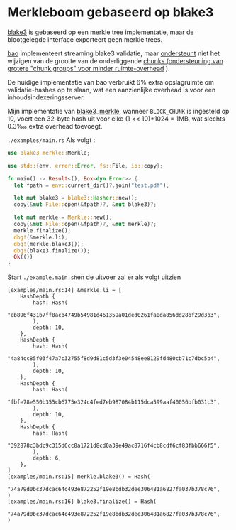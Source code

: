 # Merkleboom gebaseerd op blake3

[blake3](https://github.com/BLAKE3-team/BLAKE3) is gebaseerd op een merkle tree implementatie, maar de blootgelegde interface exporteert geen merkle trees.

[bao](https://github.com/oconnor663/bao) implementeert streaming blake3 validatie, maar [ondersteunt](https://github.com/oconnor663/bao/issues/34) niet het wijzigen van de grootte van de onderliggende [chunks (ondersteuning van grotere "chunk groups" voor minder ruimte-overhead](https://github.com/oconnor663/bao/issues/34) ).

De huidige implementatie van bao verbruikt 6% extra opslagruimte om validatie-hashes op te slaan, wat een aanzienlijke overhead is voor een inhoudsindexeringsserver.

Mijn implementatie van [blake3_merkle](https://github.com/rmw-lib/blake3_merkle), wanneer `BLOCK_CHUNK` is ingesteld op 10, voert een 32-byte hash uit voor elke (1 << 10)*1024 = 1MB, wat slechts 0.3‱ extra overhead toevoegt.

`./examples/main.rs` Als volgt :

```rust
use blake3_merkle::Merkle;

use std::{env, error::Error, fs::File, io::copy};

fn main() -> Result<(), Box<dyn Error>> {
  let fpath = env::current_dir()?.join("test.pdf");

  let mut blake3 = blake3::Hasher::new();
  copy(&mut File::open(&fpath)?, &mut blake3)?;

  let mut merkle = Merkle::new();
  copy(&mut File::open(&fpath)?, &mut merkle)?;
  merkle.finalize();
  dbg!(&merkle.li);
  dbg!(merkle.blake3());
  dbg!(blake3.finalize());
  Ok(())
}
```

Start `./example.main.sh`en de uitvoer zal er als volgt uitzien

```
[examples/main.rs:14] &merkle.li = [
    HashDepth {
        hash: Hash(
            "eb896f431b7ff8acb4749b54981d461359a01ded0261fa0da856dd28bf29d3b3",
        ),
        depth: 10,
    },
    HashDepth {
        hash: Hash(
            "4a84cc85f03f47a7c32755f8d9d81c5d3f3e04548ee8129fd480cb71c7dbc5b4",
        ),
        depth: 10,
    },
    HashDepth {
        hash: Hash(
            "fbfe78e550b355cb6775e324c4fed7eb987084b115dca599aaf40056bfb031c3",
        ),
        depth: 10,
    },
    HashDepth {
        hash: Hash(
            "392878c3bdc9c315d6cc8a1721d8cd0a39e49ac8716f4cb8cdf6cf83fbb666f5",
        ),
        depth: 6,
    },
]
[examples/main.rs:15] merkle.blake3() = Hash(
    "74a79d0bc37dcac64c493e872252f19e8bdb32dee306481a6827fa037b378c76",
)
[examples/main.rs:16] blake3.finalize() = Hash(
    "74a79d0bc37dcac64c493e872252f19e8bdb32dee306481a6827fa037b378c76",
)
```